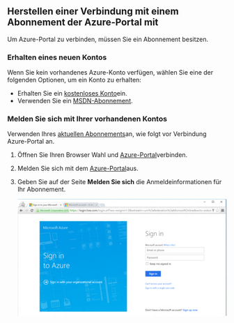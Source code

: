 
<!--
includes/azure-include-getting-started-v12portal-gettings-an-account.md

Latest Freshness check:  2016-04-11 , carlrab.

As of circa 2016-04-11, the following topics might include this include:
articles/sql-database/sql-database-get-started-tutorial.md

-->
## <a name="connect-to-the-azure-portal-with-a-subscription"></a>Herstellen einer Verbindung mit einem Abonnement der Azure-Portal mit

Um Azure-Portal zu verbinden, müssen Sie ein Abonnement besitzen.

### <a name="get-a-new-account"></a>Erhalten eines neuen Kontos

Wenn Sie kein vorhandenes Azure-Konto verfügen, wählen Sie eine der folgenden Optionen, um ein Konto zu erhalten:

- Erhalten Sie ein [kostenloses Konto](https://azure.microsoft.com/get-started/)ein.
- Verwenden Sie ein [MSDN-Abonnement](https://azure.microsoft.com/pricing/member-offers/msdn-benefits/).

### <a name="sign-in-by-using-your-existing-account"></a>Melden Sie sich mit Ihrer vorhandenen Kontos

Verwenden Ihres [aktuellen Abonnements]( https://account.windowsazure.com/Home/Index)an, wie folgt vor Verbindung Azure-Portal an.

1. Öffnen Sie Ihren Browser Wahl und [Azure-Portal](https://portal.azure.com/)verbinden.

1. Melden Sie sich mit dem [Azure-Portal](https://portal.azure.com/)aus.

1. Geben Sie auf der Seite **Melden Sie sich** die Anmeldeinformationen für Ihr Abonnement.

   ![Anmelden](./media/azure-getting-started-portal-login/login.png)
